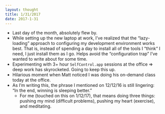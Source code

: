 ```yaml
---
layout: thought
title: 1/31/2017
date: 2017-1-31
---
```


- Last day of the month, absolutely flew by.
- While setting up the new laptop at work, I’ve realized that the “lazy-loading” approach to configuring my development environment works best. That is, instead of spending a day to install all of the tools I “think“ I need, I just install them as I go. Helps avoid the “configuration trap” I’ve wanted to write about for some time.
- Experimenting with 3+ hour `SelfControl.app` sessions at the office => deep work has skyrocketed. Going to keep this up.
- Hilarious moment when Matt noticed I was doing his on-demand class today at the office.
- As I’m writing this, the phrase I mentioned on 12/12/16 is still lingering: “In the end, winning is sleeping better.”
    - For me (touched on this on 1/12/17), that means doing three things: pushing my mind (difficult problems), pushing my heart (exercise), and meditating.
